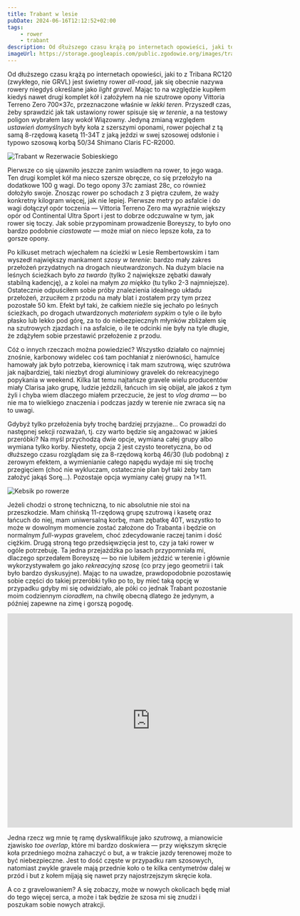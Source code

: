 ```yaml
---
title: Trabant w lesie
pubDate: 2024-06-16T12:12:52+02:00
tags:
    - rower
    - trabant
description: Od dłuższego czasu krążą po internetach opowieści, jaki to z Tribana RC120 (zwykłego, nie GRVL) jest świetny rower _all-road_, jak się obecnie nazywa rowery niegdyś określane jako _light gravel_. Mając to na względzie kupiłem kiedyś nawet drugi komplet kół i założyłem na nie szutrowe opony Vittoria Terreno Zero 700&times;37c, przeznaczone właśnie w _lekki teren_. Przyszedł czas, żeby sprawdzić jak tak ustawiony rower spisuje się _w terenie_, a na testowy poligon wybrałem lasy wokół Wiązowny. Jedyną zmianą względem _ustawień domyślnych_ były koła z szerszymi oponami, rower pojechał z taką samą 8-rzędową kasetą 11-34T z jaką jeździ w swej szosowej odsłonie i typowo szosową korbą 50/34.
imageUrl: https://storage.googleapis.com/public.zgodowie.org/images/trabant-w-rezerwacie-sobieskiego.jpg
---
```


Od dłuższego czasu krążą po internetach opowieści, jaki to z Tribana RC120 (zwykłego, nie GRVL) jest świetny rower _all-road_, jak się obecnie nazywa rowery niegdyś określane jako _light gravel_. Mając to na względzie kupiłem kiedyś nawet drugi komplet kół i założyłem na nie szutrowe opony Vittoria Terreno Zero 700&times;37c, przeznaczone właśnie w _lekki teren_. Przyszedł czas, żeby sprawdzić jak tak ustawiony rower spisuje się _w terenie_, a na testowy poligon wybrałem lasy wokół Wiązowny. Jedyną zmianą względem _ustawień domyślnych_ były koła z szerszymi oponami, rower pojechał z tą samą 8-rzędową kasetą 11-34T z jaką jeździ w swej szosowej odsłonie i typowo szosową korbą 50/34 Shimano Claris FC-R2000.

![Trabant w Rezerwacie Sobieskiego](https://storage.googleapis.com/public.zgodowie.org/images/trabant-w-rezerwacie-sobieskiego.jpg)

Pierwsze co się ujawniło jeszcze zanim wsiadłem na rower, to jego waga. Ten drugi komplet kół ma nieco szersze obręcze, co się przełożyło na dodatkowe 100 g wagi. Do tego opony 37c zamiast 28c, co również dołożyło swoje. Znosząc rower po schodach z 3 piętra czułem, że waży konkretny kilogram więcej, jak nie lepiej. Pierwsze metry po asfalcie i do wagi dołączył opór toczenia &mdash; Vittoria Terreno Zero ma wyraźnie większy opór od Continental Ultra Sport i jest to dobrze odczuwalne w tym, jak rower się toczy. Jak sobie przypominam prowadzenie Boreyszy, to było ono bardzo podobnie _ciastowate_ &mdash; może miał on nieco lepsze koła, za to gorsze opony.

Po kilkuset metrach wjechałem na ścieżki w Lesie Rembertowskim i tam wyszedł największy mankament _szosy w terenie_: bardzo mały zakres przełożeń przydatnych na drogach nieutwardzonych. Na dużym blacie na leśnych ścieżkach było _za twardo_ (tylko 2 największe zębatki dawały stabilną kadencję), a z kolei na małym _za miękko_ (tu tylko 2-3 najmniejsze). Ostatecznie odpuściłem sobie próby znalezienia idealnego układu przełożeń, zrzuciłem z przodu na mały blat i zostałem przy tym przez pozostałe 50 km. Efekt był taki, że całkiem nieźle się jechało po leśnych ścieżkach, po drogach utwardzonych _materiałem sypkim_ o tyle o ile było płasko lub lekko pod górę, za to do niebezpiecznyh młynków zbliżałem się na szutrowych zjazdach i na asfalcie, o ile te odcinki nie były na tyle długie, że zdążyłem sobie przestawić przełożenie z przodu.

<div class="strava-wrapper"><div class="strava-embed-placeholder" data-embed-type="activity" data-embed-id="11658677217" data-style="standard" data-from-embed="false"></div><script src="https://strava-embeds.com/embed.js"></script></div>

Cóż o innych rzeczach można powiedzieć? Wszystko działało co najmniej znośnie, karbonowy widelec coś tam pochłaniał z nierówności, hamulce hamowały jak było potrzeba, kierownicę i tak mam szutrową, więc szutrówa jak najbardziej, taki niezbyt drogi aluminiowy gravelek do rekreacyjnego popykania w weekend. Kilka lat temu najtańsze gravele wielu producentów miały Clarisa jako grupę, ludzie jeździli, łańcuch im się obijał, ale jakoś z tym żyli i chyba wiem dlaczego miałem przeczucie, że jest to _vlog drama_ &mdash; bo nie ma to wielkiego znaczenia i podczas jazdy w terenie nie zwraca się na to uwagi.

Gdybyż tylko przełożenia były trochę bardziej przyjazne... Co prowadzi do następnej sekcji rozważań, tj. czy warto będzie się angażować w jakieś przeróbki? Na myśl przychodzą dwie opcje, wymiana całej grupy albo wymiana tylko korby. Niestety, opcja 2 jest czysto teoretyczna, bo od dłuższego czasu rozglądam się za 8-rzędową korbą 46/30 (lub podobną) z zerowym efektem, a wymienianie całego napędu wydaje mi się trochę przegięciem (choć nie wykluczam, ostatecznie plan był taki żeby tam założyć jakąś Sorę...). Pozostaje opcja wymiany całej grupy na 1&times;11.

![Kebsik po rowerze](https://storage.googleapis.com/public.zgodowie.org/images/kebsik-po-rowerze.jpg)

Jeżeli chodzi o stronę techniczną, to nic absolutnie nie stoi na przeszkodzie. Mam chińską 11-rzędową grupę szutrową i kasetę oraz łańcuch do niej, mam uniwersalną korbę, mam zębatkę 40T, wszystko to może w dowolnym momencie zostać założone do Trabanta i będzie on normalnym _full-wypas_ gravelem, choć zdecydowanie raczej tanim i dość ciężkim. Drugą stroną tego przedsięwzięcia jest to, czy ja taki rower w ogóle potrzebuję. Ta jedna przejażdżka po lasach przypomniała mi, dlaczego sprzedałem Boreyszę &mdash; bo nie lubiłem jeździć w terenie i głównie wykorzystywałem go jako _rekreacyjną szosę_ (co przy jego geometrii i tak było bardzo dyskusyjne). Mając to na uwadze, prawdopodobnie pozostawię sobie części do takiej przeróbki tylko po to, by mieć taką opcję w przypadku gdyby mi się odwidziało, ale póki co jednak Trabant pozostanie moim codziennym _cioradłem_, na chwilę obecną dlatego że jedynym, a później zapewne na zimę i gorszą pogodę.

<div class="center"><iframe width="640" height="480" src="https://www.youtube-nocookie.com/embed/dHDd_pVz4qM?si=Ud-x-N9l9pKDc41J" title="YouTube video player" frameborder="0" allow="accelerometer; autoplay; clipboard-write; encrypted-media; gyroscope; picture-in-picture; web-share" referrerpolicy="strict-origin-when-cross-origin" allowfullscreen></iframe></div>

Jedna rzecz wg mnie tę ramę dyskwalifikuje jako _szutrową_, a mianowicie zjawisko _toe overlap_, które mi bardzo doskwiera &mdash; przy większym skręcie koła przedniego można zahaczyć o but, a w trakcie jazdy terenowej może to być niebezpieczne. Jest to dość częste w przypadku ram szosowych, natomiast zwykle gravele mają przednie koło o te kilka centymetrów dalej w przód i but z kołem mijają się nawet przy najostrzejszym skręcie koła.

A co z gravelowaniem? A się zobaczy, może w nowych okolicach będę miał do tego więcej serca, a może i tak będzie że szosa mi się znudzi i poszukam sobie nowych atrakcji.
